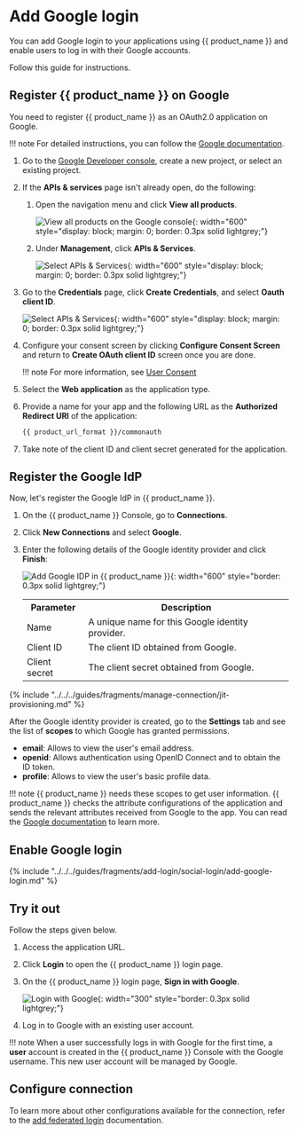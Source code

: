 # Add Google login

You can add Google login to your applications using {{ product_name }} and enable users to log in with their Google accounts.  

Follow this guide for instructions.

## Register {{ product_name }} on Google
You need to register {{ product_name }} as an OAuth2.0 application on Google.

!!! note
    For detailed instructions, you can follow the [Google documentation](https://support.google.com/googleapi/answer/6158849).

1. Go to the [Google Developer console](https://console.developers.google.com/apis/credentials), create a new project, or select an existing project.

2. If the **APIs & services** page isn't already open, do the following:

    1. Open the navigation menu and click **View all products**.

       ![View all products on the Google console]({{base_path}}/assets/img/guides/idp/google-idp/view-all-products.png){: width="600" style="display: block; margin: 0; border: 0.3px solid lightgrey;"}

    2. Under **Management**, click **APIs & Services**.

       ![Select APIs & Services]({{base_path}}/assets/img/guides/idp/google-idp/apis-and-services.png){: width="600" style="display: block; margin: 0; border: 0.3px solid lightgrey;"}

3. Go to the **Credentials** page, click **Create Credentials**, and select **Oauth client ID**.

    ![Select APIs & Services]({{base_path}}/assets/img/guides/idp/google-idp/google-oauth-client-id.png){: width="600" style="display: block; margin: 0; border: 0.3px solid lightgrey;"}

4. Configure your consent screen by clicking **Configure Consent Screen** and return to **Create OAuth client ID** screen once you are done.

    !!! note
        For more information, see [User Consent](https://support.google.com/googleapi/answer/6158849#userconsent&zippy=%2Cuser-consent)

5. Select the **Web application** as the application type.
6. Provide a name for your app and the following URL as the **Authorized Redirect URI** of the application:

    ```bash
    {{ product_url_format }}/commonauth
    ```

7. Take note of the client ID and client secret generated for the application.

## Register the Google IdP

Now, let's register the Google IdP in {{ product_name }}.

1. On the {{ product_name }} Console, go to **Connections**.
2. Click **New Connections** and select **Google**.
3. Enter the following details of the Google identity provider and click **Finish**:

    ![Add Google IDP in {{ product_name }}]({{base_path}}/assets/img/guides/idp/google-idp/add-google-idp.png){: width="600" style="border: 0.3px solid lightgrey;"}

    <table>
      <tr>
        <th>Parameter</th>
        <th>Description</th>
      </tr>
      <tr>
        <td>Name</td>
        <td>A unique name for this Google identity provider.</td>
      </tr>
      <tr>
          <td>Client ID</td>
          <td>The client ID obtained from Google.</td>
      </tr>
      <tr>
          <td>Client secret</td>
          <td>The client secret obtained from Google.</td>
      </tr>
    </table>

{% include "../../../guides/fragments/manage-connection/jit-provisioning.md" %}

After the Google identity provider is created, go to the **Settings** tab and see the list of **scopes** to which Google has granted permissions.

- **email**: Allows to view the user's email address.
- **openid**: Allows authentication using OpenID Connect and to obtain the ID token.
- **profile**: Allows to view the user's basic profile data.

!!! note
    {{ product_name }} needs these scopes to get user information. {{ product_name }} checks the attribute configurations of the application and sends the relevant attributes received from Google to the app. You can read the [Google documentation](https://developers.google.com/identity/protocols/oauth2/openid-connect#scope-param) to learn more.

## Enable Google login

{% include "../../../guides/fragments/add-login/social-login/add-google-login.md" %}

## Try it out

Follow the steps given below.

1. Access the application URL.
2. Click **Login** to open the {{ product_name }} login page.
3. On the {{ product_name }} login page, **Sign in with Google**.

    ![Login with Google]({{base_path}}/assets/img/guides/idp/google-idp/sign-in-with-google.png){: width="300" style="border: 0.3px solid lightgrey;"}

4. Log in to Google with an existing user account.

!!! note
    When a user successfully logs in with Google for the first time, a **user** account is created in the {{ product_name }} Console with the Google username. This new user account will be managed by Google.

## Configure connection

To learn more about other configurations available for the connection, refer to the [add federated login]({{base_path}}/guides/authentication/federated-login) documentation.